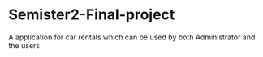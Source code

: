 # Semister2-Final-project
A application for car rentals which can be used by both Administrator and the users
